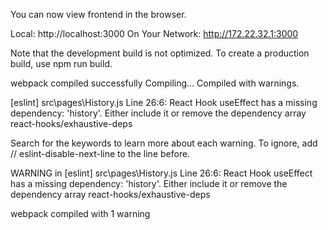 You can now view frontend in the browser.

  Local:            http://localhost:3000
  On Your Network:  http://172.22.32.1:3000

Note that the development build is not optimized.
To create a production build, use npm run build.

webpack compiled successfully
Compiling...
Compiled with warnings.

[eslint] 
src\pages\History.js
  Line 26:6:  React Hook useEffect has a missing dependency: 'history'. Either include it or remove the dependency array  react-hooks/exhaustive-deps

Search for the keywords to learn more about each warning.
To ignore, add // eslint-disable-next-line to the line before.

WARNING in [eslint] 
src\pages\History.js
  Line 26:6:  React Hook useEffect has a missing dependency: 'history'. Either include it or remove the dependency array  react-hooks/exhaustive-deps

webpack compiled with 1 warning
